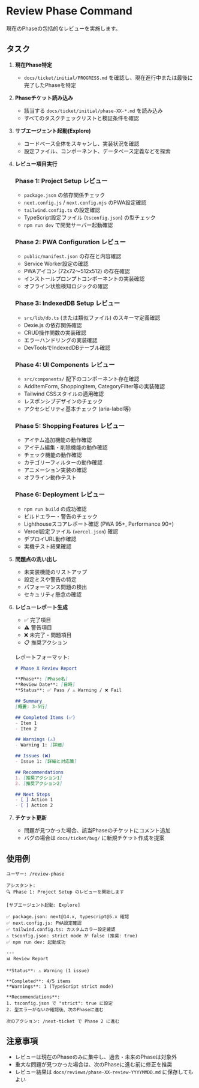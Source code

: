 # Review Phase Command

現在のPhaseの包括的なレビューを実施します。

## タスク

1. **現在Phase特定**
   - `docs/ticket/initial/PROGRESS.md` を確認し、現在進行中または最後に完了したPhaseを特定

2. **Phaseチケット読み込み**
   - 該当する `docs/ticket/initial/phase-XX-*.md` を読み込み
   - すべてのタスクチェックリストと検証条件を確認

3. **サブエージェント起動(Explore)**
   - コードベース全体をスキャンし、実装状況を確認
   - 設定ファイル、コンポーネント、データベース定義などを探索

4. **レビュー項目実行**

   ### Phase 1: Project Setup レビュー
   - `package.json` の依存関係チェック
   - `next.config.js` / `next.config.mjs` のPWA設定確認
   - `tailwind.config.ts` の設定確認
   - TypeScript設定ファイル (`tsconfig.json`) の型チェック
   - `npm run dev` で開発サーバー起動確認

   ### Phase 2: PWA Configuration レビュー
   - `public/manifest.json` の存在と内容確認
   - Service Worker設定の確認
   - PWAアイコン (72x72〜512x512) の存在確認
   - インストールプロンプトコンポーネントの実装確認
   - オフライン状態検知ロジックの確認

   ### Phase 3: IndexedDB Setup レビュー
   - `src/lib/db.ts` (または類似ファイル) のスキーマ定義確認
   - Dexie.js の依存関係確認
   - CRUD操作関数の実装確認
   - エラーハンドリングの実装確認
   - DevToolsでIndexedDBテーブル確認

   ### Phase 4: UI Components レビュー
   - `src/components/` 配下のコンポーネント存在確認
   - AddItemForm, ShoppingItem, CategoryFilter等の実装確認
   - Tailwind CSSスタイルの適用確認
   - レスポンシブデザインのチェック
   - アクセシビリティ基本チェック (aria-label等)

   ### Phase 5: Shopping Features レビュー
   - アイテム追加機能の動作確認
   - アイテム編集・削除機能の動作確認
   - チェック機能の動作確認
   - カテゴリーフィルターの動作確認
   - アニメーション実装の確認
   - オフライン動作テスト

   ### Phase 6: Deployment レビュー
   - `npm run build` の成功確認
   - ビルドエラー・警告のチェック
   - Lighthouseスコアレポート確認 (PWA 95+, Performance 90+)
   - Vercel設定ファイル (`vercel.json`) 確認
   - デプロイURL動作確認
   - 実機テスト結果確認

5. **問題点の洗い出し**
   - 未実装機能のリストアップ
   - 設定ミスや警告の特定
   - パフォーマンス問題の検出
   - セキュリティ懸念の確認

6. **レビューレポート生成**
   - ✅ 完了項目
   - ⚠️ 警告項目
   - ❌ 未完了・問題項目
   - 📋 推奨アクション

   レポートフォーマット:
   ```markdown
   # Phase X Review Report

   **Phase**: [Phase名]
   **Review Date**: [日時]
   **Status**: ✅ Pass / ⚠️ Warning / ❌ Fail

   ## Summary
   [概要: 3-5行]

   ## Completed Items (✅)
   - Item 1
   - Item 2

   ## Warnings (⚠️)
   - Warning 1: [詳細]

   ## Issues (❌)
   - Issue 1: [詳細と対応策]

   ## Recommendations
   1. [推奨アクション1]
   2. [推奨アクション2]

   ## Next Steps
   - [ ] Action 1
   - [ ] Action 2
   ```

7. **チケット更新**
   - 問題が見つかった場合、該当Phaseのチケットにコメント追加
   - バグの場合は `docs/ticket/bug/` に新規チケット作成を提案

## 使用例

```
ユーザー: /review-phase

アシスタント:
🔍 Phase 1: Project Setup のレビューを開始します

[サブエージェント起動: Explore]

✅ package.json: next@14.x, typescript@5.x 確認
✅ next.config.js: PWA設定確認
✅ tailwind.config.ts: カスタムカラー設定確認
⚠️ tsconfig.json: strict mode が false (推奨: true)
✅ npm run dev: 起動成功

---
📊 Review Report

**Status**: ⚠️ Warning (1 issue)

**Completed**: 4/5 items
**Warnings**: 1 (TypeScript strict mode)

**Recommendations**:
1. tsconfig.json で "strict": true に設定
2. 型エラーがないか確認後、次のPhaseに進む

次のアクション: /next-ticket で Phase 2 に進む
```

## 注意事項

- レビューは現在のPhaseのみに集中し、過去・未来のPhaseは対象外
- 重大な問題が見つかった場合は、次のPhaseに進む前に修正を推奨
- レビュー結果は `docs/reviews/phase-XX-review-YYYYMMDD.md` に保存してもよい

